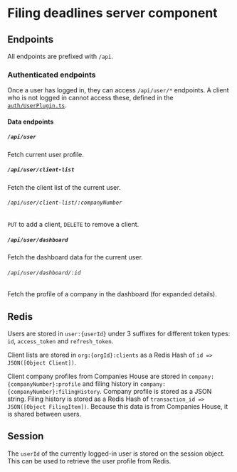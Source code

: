 # Filing deadlines server component

## Endpoints
All endpoints are prefixed with `/api`.

### Authenticated endpoints
Once a user has logged in, they can access `/api/user/*` endpoints. 
A client who is not logged in cannot access these, defined in the [`auth/UserPlugin.ts`](auth/UserPlugin.ts).

#### Data endpoints

##### `/api/user`
Fetch current user profile.

##### `/api/user/client-list`
Fetch the client list of the current user.

###### `/api/user/client-list/:companyNumber` 
`PUT` to add a client, `DELETE` to remove a client.

##### `/api/user/dashboard`
Fetch the dashboard data for the current user.

###### `/api/user/dashboard/:id`
Fetch the profile of a company in the dashboard (for expanded details).

## Redis

Users are stored in `user:{userId}` under 3 suffixes for different token types: `id`, `access_token` and `refresh_token`.

Client lists are stored in `org:{orgId}:clients` as a Redis Hash of `id => JSON([Object Client])`.

Client company profiles from Companies House are stored in `company:{companyNumber}:profile` and filing history in `company:{companyNumber}:filingHistory`. 
Company profile is stored as a JSON string. Filing history is stored as a Redis Hash of `transaction_id => JSON([Object FilingItem])`.
Because this data is from Companies House, it is shared between users.


## Session
The `userId` of the currently logged-in user is stored on the session object. This can be used to retrieve the user profile from Redis.
